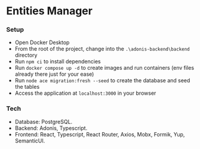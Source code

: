 # Entities Manager

### Setup

- Open Docker Desktop
- From the root of the project, change into the `.\adonis-backend\backend` directory
- Run `npm ci` to install dependencies
- Run `docker compose up -d` to create images and run containers (env files already there just for your ease)
- Run `node ace migration:fresh --seed` to create the database and seed the tables
- Access the application at `localhost:3000` in your browser

### Tech

- Database: PostgreSQL.
- Backend: Adonis, Typescript.
- Frontend: React, Typescript, React Router, Axios, Mobx, Formik, Yup, SemanticUI.
